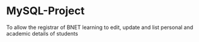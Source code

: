 # MySQL-Project
To allow the registrar of BNET learning to edit, update and list personal and academic details of students

